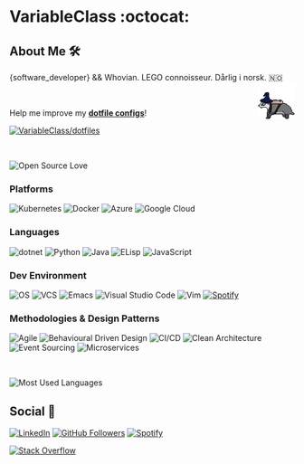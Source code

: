 # VariableClass :octocat:

## About Me :hammer_and_wrench:

{software_developer} && Whovian. LEGO connoisseur. Dårlig i norsk. :norway:
[<img src="https://github.com/VariableClass/VariableClass/blob/master/res/badger.gif?raw=true" width=64 align="right" style="image-rendering: pixelated;" />](https://github.com/VariableClass/2d-platfomer)

<br />

Help me improve my [__dotfile configs__](https://github.com/VariableClass/dotfiles)!

[![VariableClass/dotfiles](https://github-readme-stats.vercel.app/api/pin/?username=VariableClass&repo=dotfiles)](https://github.com/VariableClass/dotfiles)

<br />

![Open Source Love](https://badges.frapsoft.com/os/v1/open-source.png?v=103)

### Platforms

![Kubernetes](https://img.shields.io/badge/kubernetes-blue?style=flat&logo=kubernetes&logoColor=white)
![Docker](https://img.shields.io/badge/docker-blue?style=flat&logo=docker&logoColor=white)
![Azure](https://img.shields.io/badge/azure-navy?style=flat&logo=microsoft%20azure&logoColor=white)
![Google Cloud](https://img.shields.io/badge/google%20cloud-darkred?style=flat&logo=google%20cloud&logoColor=white)

### Languages

![dotnet](https://img.shields.io/badge/c%23-purple?style=flat&logo=.net&logoColor=white)
![Python](https://img.shields.io/badge/python-blue?style=flat&logo=python&logoColor=white)
![Java](https://img.shields.io/badge/java-orange?style=flat&logo=java&logoColor=white)
![ELisp](https://img.shields.io/badge/elisp-violet?style=flat&logo=gnu%20emacs&logoColor=white)
![JavaScript](https://img.shields.io/badge/javascript-yellow?style=flat&logo=javascript&logoColor=white)

### Dev Environment

![OS](https://img.shields.io/badge/os-*nix-yellow?style=flat&logo=linux&logoColor=white)
![VCS](https://img.shields.io/badge/vcs-git-orange?style=flat&logo=git&logoColor=white)
![Emacs](https://img.shields.io/badge/emacs-violet?style=flat&logo=gnu%20emacs&logoColor=white)
![Visual Studio Code](https://img.shields.io/badge/vs%20code-blue?style=flat&logo=visual%20studio%20code&logoColor=white)
![Vim](https://img.shields.io/badge/vim-darkgreen?style=flat&logo=vim&logoColor=white)
[![Spotify](https://img.shields.io/badge/spotify-brightgreen?style=flat&logo=spotify&logoColor=white)](https://open.spotify.com/playlist/7yTlirpeYc0BtN0EGWSG9f?si=HPgPPfjOSIGkGragZzuIuw)

### Methodologies & Design Patterns

![Agile](https://img.shields.io/badge/agile-grey?style=for-the-badge)
![Behavioural Driven Design](https://img.shields.io/badge/bdd-grey?style=for-the-badge)
![CI/CD](https://img.shields.io/badge/ci/cd-grey?style=for-the-badge)
![Clean Architecture](https://img.shields.io/badge/clean%20architecture-grey?style=for-the-badge)
![Event Sourcing](https://img.shields.io/badge/event%20sourcing-grey?style=for-the-badge)
![Microservices](https://img.shields.io/badge/microservices-grey?style=for-the-badge)


<br />

![Most Used Languages](https://github-readme-stats.vercel.app/api/top-langs/?username=VariableClass&layout=compact&hide=HLSL)
<br />

## Social :rocket:

[![LinkedIn](https://img.shields.io/badge/LinkedIn-Calle%20Veale-blue?style=social&logo=linkedin)](https://www.linkedin.com/in/callumveale/)
[![GitHub Followers](https://img.shields.io/github/followers/VariableClass?label=Followers&style=social)](https://github.com/VariableClass)
[![Spotify](https://img.shields.io/badge/Spotify-Callum%20Veale-white?style=flat&logo=spotify&color=black)](https://open.spotify.com/user/112124278)

[![Stack Overflow](https://github-readme-stackoverflow.vercel.app/?userID=7744187&layout=compact)](https://stackoverflow.com/users/7744187/)
